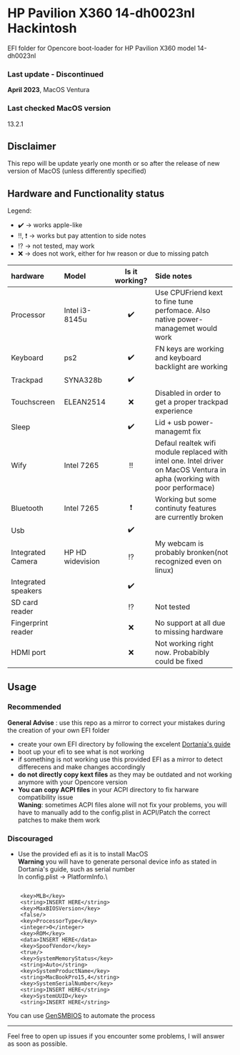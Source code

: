 # HP Pavilion X360 14-dh0023nl Hackintosh
EFI folder for Opencore boot-loader for HP Pavilion X360 model 14-dh0023nl
### Last update - Discontinued
**April 2023**, MacOS Ventura
### Last checked MacOS version
13.2.1
## Disclaimer
This repo will be update yearly one month or so after the release of new version of MacOS (unless differently specified)
## Hardware and Functionality status
Legend:
- :heavy_check_mark: -> works apple-like
- :bangbang:, :heavy_exclamation_mark: -> works but pay attention to side notes
- :interrobang: -> not tested, may work
- :x: -> does not work, either for hw reason or due to missing patch

|hardware|Model|Is it working?|Side notes|
|:-------|:----|:------------:|:---------|
|Processor|Intel i3-8145u|:heavy_check_mark:|Use CPUFriend kext to fine tune perfomace. Also native power-managemet would work|
|Keyboard|ps2|:heavy_check_mark:|FN keys are working and keyboard backlight are working|
|Trackpad|SYNA328b|:heavy_check_mark:||
|Touchscreen|ELEAN2514|:x:|Disabled in order to get a proper trackpad experience|
|Sleep||:heavy_check_mark:|Lid + usb power-managemt fix|
|Wify|Intel 7265|:bangbang:|Defaul realtek wifi module replaced with intel one. Intel driver on MacOS Ventura in apha (working with poor performace)|
|Bluetooth|Intel 7265|:heavy_exclamation_mark:|Working but some continuty features are currently broken|
|Usb||:heavy_check_mark:||
|Integrated Camera|HP HD widevision|:interrobang:|My webcam is probably bronken(not recognized even on linux)|
|Integrated speakers||:heavy_check_mark:||
|SD card reader||:interrobang:|Not tested|
|Fingerprint reader||:x:|No support at all due to missing hardware|
|HDMI port||:x:|Not working right now. Probabibly could be fixed|
## Usage
### Recommended
**General Advise** : use this repo as a mirror to correct your mistakes during the creation of your own EFI folder
- create your own EFI directory by following the excelent [Dortania's guide](https://dortania.github.io/OpenCore-Install-Guide/)
- boot up your efi to see what is not working
- if something is not working use this provided EFI as a mirror to detect differecens and make changes accordingly
- **do not directly copy kext files** as they may be outdated and not working anymore with your Opencore version 
- **You can copy ACPI files** in your ACPI directory to fix harware compatibility issue\
**Waning**: sometimes ACPI files alone will not fix your problems, you will have to manually add to the config.plist in ACPI/Patch the correct patches to make them work

### Discouraged
- Use the provided efi as it is to install MacOS\
**Warning** you will have to generate personal device info as stated in Dortania's guide, such as serial number\
In config.plist -> PlatformInfo.\

```

	<key>MLB</key>
	<string>INSERT HERE</string>
	<key>MaxBIOSVersion</key>
	<false/>
	<key>ProcessorType</key>
	<integer>0</integer>
	<key>ROM</key>
	<data>INSERT HERE</data>
	<key>SpoofVendor</key>
	<true/>
	<key>SystemMemoryStatus</key>
	<string>Auto</string>
	<key>SystemProductName</key>
	<string>MacBookPro15,4</string>
	<key>SystemSerialNumber</key>
	<string>INSERT HERE</string>
	<key>SystemUUID</key>
	<string>INSERT HERE</string>
```
You can use [GenSMBIOS](https://github.com/corpnewt/GenSMBIOS) to automate the process

---
Feel free to open up issues if you encounter some problems, I will answer as soon as possible.
